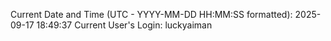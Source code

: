 Current Date and Time (UTC - YYYY-MM-DD HH:MM:SS formatted): 2025-09-17 18:49:37
Current User's Login: luckyaiman
